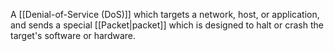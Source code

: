 A [[Denial-of-Service (DoS)]] which targets a network, host, or application, and sends a special [[Packet|packet]] which is designed to halt or crash the target's software or hardware.